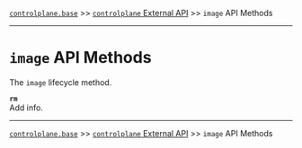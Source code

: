 [`controlplane.base`](../README.md) >> [`controlplane` External API](./CONTROLPLANE-BASE-EXTERNAL-API.md) >> `image` API Methods

-----

# `image` API Methods

The `image` lifecycle method.

__`rm`__  
Add info.  

-----
[`controlplane.base`](../README.md) >> [`controlplane` External API](./CONTROLPLANE-BASE-EXTERNAL-API.md) >> `image` API Methods
